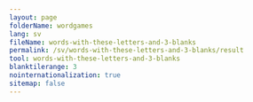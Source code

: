 ```yaml
---
layout: page
folderName: wordgames
lang: sv
fileName: words-with-these-letters-and-3-blanks
permalink: /sv/words-with-these-letters-and-3-blanks/result
tool: words-with-these-letters-and-3-blanks
blanktilerange: 3
nointernationalization: true
sitemap: false
---
```

